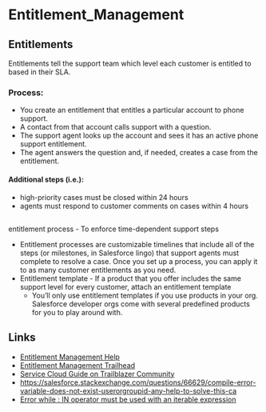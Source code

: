 # Entitlement_Management

## Entitlements
Entitlements tell the support team which level each customer is entitled to based in their SLA.
### Process:
* You create an entitlement that entitles a particular account to phone support.
* A contact from that account calls support with a question.
* The support agent looks up the account and sees it has an active phone support entitlement.
* The agent answers the question and, if needed, creates a case from the entitlement.
#### Additional steps (i.e.):
* high-priority cases must be closed within 24 hours
* agents must respond to customer comments on cases within 4 hours

##
entitlement process -  To enforce time-dependent support steps
* Entitlement processes are customizable timelines that include all of the steps (or milestones, in Salesforce lingo) that support agents must complete to resolve a case. Once you set up a process, you can apply it to as many customer entitlements as you need.
* Entitlement template - If a product that you offer includes the same support level for every customer, attach an entitlement template
    * You’ll only use entitlement templates if you use products in your org. Salesforce developer orgs come with several predefined products for you to play around with.
    
## Links
* [Entitlement Management Help](https://help.salesforce.com/articleView?id=entitlements_help.htm&type=5)
* [Entitlement Management Trailhead](https://trailhead.salesforce.com/content/learn/modules/entitlements/entitlements_steps)
* [Service Cloud Guide on Trailblazer Community](https://help.salesforce.com/articleView?id=entitlements_milestones_parent.htm&type=5)
* https://salesforce.stackexchange.com/questions/66629/compile-error-variable-does-not-exist-userorgroupid-any-help-to-solve-this-ca
* [Error while : IN operator must be used with an iterable expression](https://salesforce.stackexchange.com/questions/96441/error-while-in-operator-must-be-used-with-an-iterable-expression/96444)
